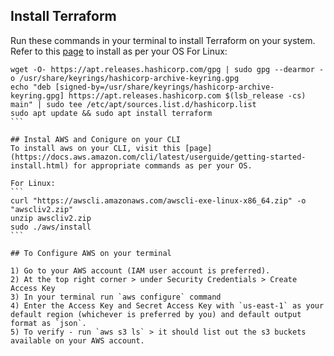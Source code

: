 ## Install Terraform
Run these commands in your terminal to install Terraform on your system.
Refer to this [page](https://developer.hashicorp.com/terraform/install) to install as per your OS 
For Linux: 
````
wget -O- https://apt.releases.hashicorp.com/gpg | sudo gpg --dearmor -o /usr/share/keyrings/hashicorp-archive-keyring.gpg
echo "deb [signed-by=/usr/share/keyrings/hashicorp-archive-keyring.gpg] https://apt.releases.hashicorp.com $(lsb_release -cs) main" | sudo tee /etc/apt/sources.list.d/hashicorp.list
sudo apt update && sudo apt install terraform
```

## Instal AWS and Conigure on your CLI
To install aws on your CLI, visit this [page](https://docs.aws.amazon.com/cli/latest/userguide/getting-started-install.html) for appropriate commands as per your OS.

For Linux:
```
curl "https://awscli.amazonaws.com/awscli-exe-linux-x86_64.zip" -o "awscliv2.zip"
unzip awscliv2.zip
sudo ./aws/install
```

## To Configure AWS on your terminal

1) Go to your AWS account (IAM user account is preferred).
2) At the top right corner > under Security Credentials > Create Access Key
3) In your terminal run `aws configure` command
4) Enter the Access Key and Secret Access Key with `us-east-1` as your default region (whichever is preferred by you) and default output format as `json`.
5) To verify - run `aws s3 ls` > it should list out the s3 buckets available on your AWS account.

